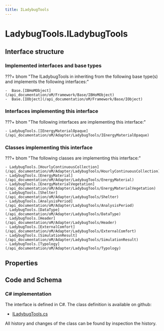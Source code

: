 ```yaml
---
title: ILadybugTools
---
```


# LadybugTools.ILadybugTools



## Interface structure

### Implemented interfaces and base types

???+ bhom "The ILadybugTools in inheriting from the following base type(s) and implements the following interfaces:"

    -  Base.[IBHoMObject](/api_documentation/oM/Framework/Base/IBHoMObject)
    -  Base.[IObject](/api_documentation/oM/Framework/Base/IObject)


### Interfaces implementing this interface

???+ bhom "The following interfaces are implementing this interface:"

    - LadybugTools.[IEnergyMaterialOpaque](/api_documentation/oM/Adapter/LadybugTools/IEnergyMaterialOpaque)


### Classes implementing this interface

???+ bhom "The following classes are implementing this interface:"

    - LadybugTools.[HourlyContinuousCollection](/api_documentation/oM/Adapter/LadybugTools/HourlyContinuousCollection)
    - LadybugTools.[EnergyMaterial](/api_documentation/oM/Adapter/LadybugTools/EnergyMaterial)
    - LadybugTools.[EnergyMaterialVegetation](/api_documentation/oM/Adapter/LadybugTools/EnergyMaterialVegetation)
    - LadybugTools.[Shelter](/api_documentation/oM/Adapter/LadybugTools/Shelter)
    - LadybugTools.[AnalysisPeriod](/api_documentation/oM/Adapter/LadybugTools/AnalysisPeriod)
    - LadybugTools.[DataType](/api_documentation/oM/Adapter/LadybugTools/DataType)
    - LadybugTools.[Header](/api_documentation/oM/Adapter/LadybugTools/Header)
    - LadybugTools.[ExternalComfort](/api_documentation/oM/Adapter/LadybugTools/ExternalComfort)
    - LadybugTools.[SimulationResult](/api_documentation/oM/Adapter/LadybugTools/SimulationResult)
    - LadybugTools.[Typology](/api_documentation/oM/Adapter/LadybugTools/Typology)


## Properties

## Code and Schema

### C# implementation

The interface is defined in C#. The class definition is available on github:

- [ILadybugTools.cs](https://github.com/BHoM/LadybugTools_Toolkit/blob/develop/LadybugTools_oM/ILadybugTools.cs)

All history and changes of the class can be found by inspection the history.
